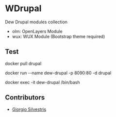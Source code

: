 # WDrupal 

Dew Drupal modules collection

- olm: OpenLayers Module
- wux: WUX Module (Bootstrap theme required)

## Test

docker pull drupal

docker run --name dew-drupal -p 8090:80 -d drupal

docker exec -it dew-drupal /bin/bash

## Contributors

* [Giorgio Silvestris](https://github.com/giosil)
